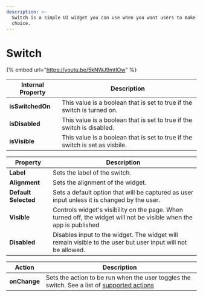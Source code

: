 ```yaml
---
description: >-
  Switch is a simple UI widget you can use when you want users to make a binary
  choice.
---
```


# Switch

{% embed url="https://youtu.be/5kNWJ9mtlOw" %}

| Internal Property | Description                                                                  |
| ----------------- | ---------------------------------------------------------------------------- |
| **isSwitchedOn**  | This value is a boolean that is set to true if the switch is turned on.      |
| **isDisabled**    | This value is a boolean that is set to true if the switch is disabled.       |
| **isVisible**     | This value is a boolean that is set to true if the switch is set as visbile. |

| Property             | Description                                                                                                         |
| -------------------- | ------------------------------------------------------------------------------------------------------------------- |
| **Label**            | Sets the label of the switch.                                                                                       |
| **Alignment**        | Sets the alignment of the widget.                                                                                   |
| **Default Selected** | Sets a default option that will be captured as user input unless it is changed by the user.                         |
| **Visible**          | Controls widget's visibility on the page. When turned off, the widget will not be visible when the app is published |
| **Disabled**         | Disables input to the widget. The widget will remain visible to the user but user input will not be allowed.        |

| Action       | Description                                                                                                                                           |
| ------------ | ----------------------------------------------------------------------------------------------------------------------------------------------------- |
| **onChange** | Sets the action to be run when the user toggles the switch. See a list of [supported actions](../../core-concepts/writing-code/appsmith-framework.md) |
